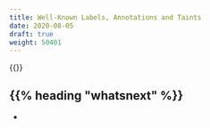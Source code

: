```yaml
---
title: Well-Known Labels, Annotations and Taints
date: 2020-08-05
draft: true
weight: 50401
---
```

<!-- overview -->
{{<todo>}}
<!-- body -->

## {{% heading "whatsnext" %}}

- []()
